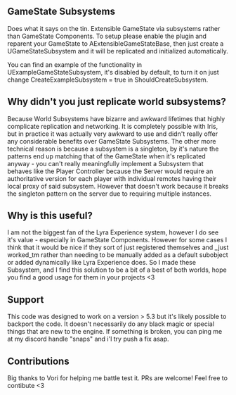
## GameState Subsystems

Does what it says on the tin. Extensible GameState via subsystems rather than GameState Components.
To setup please enable the plugin and reparent your GameState to AExtensibleGameStateBase, then just create a UGameStateSubsystem and it will be replicated and initialized automatically.

You can find an example of the functionality in UExampleGameStateSubsystem, it's disabled by default, to turn it on just change CreateExampleSubsystem = true in ShouldCreateSubsystem.

## Why didn't you just replicate world subsystems?

Because World Subsystems have bizarre and awkward lifetimes that highly complicate replication and networking. It is completely possible with Iris, but in practice it was actually very awkward to use and didn't really offer any considerable benefits over GameState Subsystems. The other more technical reason is because a subsystem is a singleton, by it's nature the patterns end up matching that of the GameState when it's replicated anyway - you can't really meaningfully implement a Subsystem that behaves like the Player Controller because the Server would require an authoritative version for each player with individual remotes having their local proxy of said subsystem. However that doesn't work because it breaks the singleton pattern on the server due to requiring multiple instances.

## Why is this useful?

I am not the biggest fan of the Lyra Experience system, however I do see it's value - especially in GameState Components. However for some cases I think that it would be nice if they sort of just registered themselves and _just worked_tm rather than needing to be manually added as a default subobject or added dynamically like Lyra Experience does. So I made these Subsystem, and I find this solution to be a bit of a best of both worlds, hope you find a good usage for them in your projects <3

## Support

This code was designed to work on a version > 5.3 but it's likely possible to backport the code. It doesn't necessarily do any black magic or special things that are new to the engine. If something is broken, you can ping me at my discord handle "snaps" and i'l try push a fix asap.

## Contributions

Big thanks to Vori for helping me battle test it. PRs are welcome! Feel free to contibute <3
